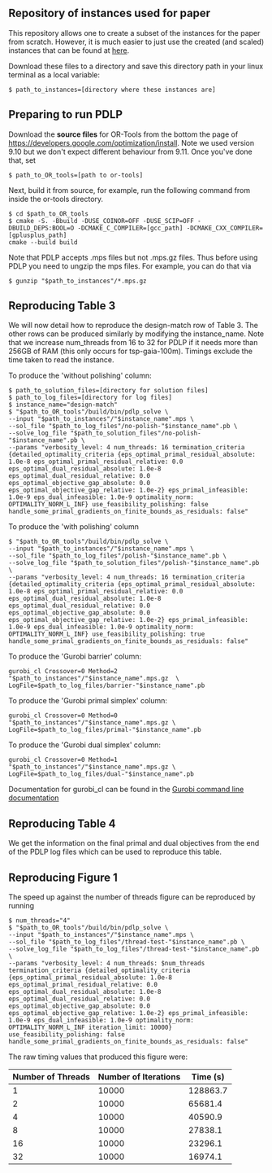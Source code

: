 ## Repository of instances used for paper 

This repository allows one to create a subset of the instances for the paper from scratch. However, it is much easier to just use the created (and scaled) instances that can be found at [here](https://www.oliverhinder.com/huge-linear-programs).

Download these files to a directory and save this directory path in your linux terminal as a local variable:

```{sh}
$ path_to_instances=[directory where these instances are]
```

## Preparing to run PDLP

Download the **source files** for OR-Tools from the bottom the page of https://developers.google.com/optimization/install. Note we used version 9.10 but we don't expect different behaviour from 9.11. Once you've done that, set 

```{sh}
$ path_to_OR_tools=[path to or-tools]
```

Next, build it from source, for example, run the following command from inside the or-tools directory.

```{sh}
$ cd $path_to_OR_tools
$ cmake -S. -Bbuild -DUSE_COINOR=OFF -DUSE_SCIP=OFF -DBUILD_DEPS:BOOL=O -DCMAKE_C_COMPILER=[gcc_path] -DCMAKE_CXX_COMPILER=[gplusplus_path]
cmake --build build
```

Note that PDLP accepts .mps files but not .mps.gz files. Thus before using PDLP you need to ungzip the mps files. For example, you can do that via

```{sh}
$ gunzip "$path_to_instances"/*.mps.gz
```

## Reproducing Table 3

We will now detail how to reproduce the design-match row of Table 3. The other rows can be produced similarly by modifying the instance_name. Note that we increase num_threads from 16 to 32 for PDLP if it needs more than 256GB of RAM (this only occurs for tsp-gaia-100m). Timings exclude the time taken to read the instance.

To produce the 'without polishing' column:

```{sh}
$ path_to_solution_files=[directory for solution files]
$ path_to_log_files=[directory for log files]
$ instance_name="design-match"
$ "$path_to_OR_tools"/build/bin/pdlp_solve \
--input "$path_to_instances"/"$instance_name".mps \
--sol_file "$path_to_log_files"/no-polish-"$instance_name".pb \
--solve_log_file "$path_to_solution_files"/no-polish-"$instance_name".pb \
--params "verbosity_level: 4 num_threads: 16 termination_criteria {detailed_optimality_criteria {eps_optimal_primal_residual_absolute: 1.0e-8 eps_optimal_primal_residual_relative: 0.0 eps_optimal_dual_residual_absolute: 1.0e-8 eps_optimal_dual_residual_relative: 0.0 eps_optimal_objective_gap_absolute: 0.0 eps_optimal_objective_gap_relative: 1.0e-2} eps_primal_infeasible: 1.0e-9 eps_dual_infeasible: 1.0e-9 optimality_norm: OPTIMALITY_NORM_L_INF} use_feasibility_polishing: false handle_some_primal_gradients_on_finite_bounds_as_residuals: false"
```

To produce the 'with polishing' column 

```{sh}
$ "$path_to_OR_tools"/build/bin/pdlp_solve \
--input "$path_to_instances"/"$instance_name".mps \
--sol_file "$path_to_log_files"/polish-"$instance_name".pb \
--solve_log_file "$path_to_solution_files"/polish-"$instance_name".pb \
--params "verbosity_level: 4 num_threads: 16 termination_criteria {detailed_optimality_criteria {eps_optimal_primal_residual_absolute: 1.0e-8 eps_optimal_primal_residual_relative: 0.0 eps_optimal_dual_residual_absolute: 1.0e-8 eps_optimal_dual_residual_relative: 0.0 eps_optimal_objective_gap_absolute: 0.0 eps_optimal_objective_gap_relative: 1.0e-2} eps_primal_infeasible: 1.0e-9 eps_dual_infeasible: 1.0e-9 optimality_norm: OPTIMALITY_NORM_L_INF} use_feasibility_polishing: true handle_some_primal_gradients_on_finite_bounds_as_residuals: false"
```

To produce the 'Gurobi barrier' column:

```{sh}
gurobi_cl Crossover=0 Method=2 "$path_to_instances"/"$instance_name".mps.gz  \
LogFile=$path_to_log_files/barrier-"$instance_name".pb
```

To produce the 'Gurobi primal simplex' column:

```{sh}
gurobi_cl Crossover=0 Method=0 "$path_to_instances"/"$instance_name".mps.gz \
LogFile=$path_to_log_files/primal-"$instance_name".pb
```

To produce the 'Gurobi dual simplex' column:

```{sh}
gurobi_cl Crossover=0 Method=1 "$path_to_instances"/"$instance_name".mps.gz \
LogFile=$path_to_log_files/dual-"$instance_name".pb
```

Documentation for gurobi_cl can be found in the [Gurobi command line documentation](https://www.gurobi.com/documentation/current/refman/grb_command_line_tool.html)

## Reproducing Table 4

We get the information on the final primal and dual objectives from the end of the PDLP log files which can be used to reproduce this table.

## Reproducing Figure 1

The speed up against the number of threads figure can be reproduced by running

```{sh}
$ num_threads="4"
$ "$path_to_OR_tools"/build/bin/pdlp_solve \
--input "$path_to_instances"/"$instance_name".mps \
--sol_file "$path_to_log_files"/thread-test-"$instance_name".pb \
--solve_log_file "$path_to_log_files"/thread-test-"$instance_name".pb \
--params "verbosity_level: 4 num_threads: $num_threads termination_criteria {detailed_optimality_criteria {eps_optimal_primal_residual_absolute: 1.0e-8 eps_optimal_primal_residual_relative: 0.0 eps_optimal_dual_residual_absolute: 1.0e-8 eps_optimal_dual_residual_relative: 0.0 eps_optimal_objective_gap_absolute: 0.0 eps_optimal_objective_gap_relative: 1.0e-2} eps_primal_infeasible: 1.0e-9 eps_dual_infeasible: 1.0e-9 optimality_norm: OPTIMALITY_NORM_L_INF iteration_limit: 10000} use_feasibility_polishing: false handle_some_primal_gradients_on_finite_bounds_as_residuals: false"
```

The raw timing values that produced this figure were:

| Number of Threads | Number of Iterations | Time (s)    |
|-------------------|----------------------|-----------|
| 1                 | 10000                | 128863.7  |
| 2                 | 10000                | 65681.4   |
| 4                 | 10000                | 40590.9   |
| 8                 | 10000                | 27838.1   |
| 16                | 10000                | 23296.1   |
| 32                | 10000                | 16974.1   |
